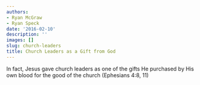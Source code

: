```yaml
---
authors:
- Ryan McGraw
- Ryan Speck
date: '2016-02-10'
description: ''
images: []
slug: church-leaders
title: Church Leaders as a Gift from God
---
```


In fact, Jesus gave church leaders as one of the gifts He purchased by His own blood for the good of the church (Ephesians 4:8, 11)